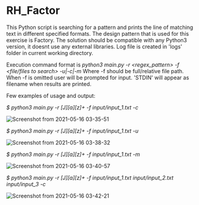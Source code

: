 # RH_Factor

This Python script is searching for a pattern and prints the line of matching text in different specified formats.
The design pattern that is used for this exercise is Factory. 
The solution should be compatible with any Python3 version, it doesnt use any external libraries. Log file is created in 'logs' folder in current working directory. 

Execution command format is _python3 main.py -r <regex_pattern> -f <file/files to search> -u|-c|-m_
Where -f should be full/relative file path. When -f is omitted user will be prompted for input. 'STDIN' will appear as filename when results are printed. 

Few examples of usage and output:

_$ python3 main.py -r [J][a][z]+ -f input/input_1.txt -c_

![Screenshot from 2021-05-16 03-35-51](https://user-images.githubusercontent.com/18490872/118381853-08dab580-b5f8-11eb-93ff-3780fbfa247a.png)

_$ python3 main.py -r [J][a][z]+ -f input/input_1.txt -u_

![Screenshot from 2021-05-16 03-38-32](https://user-images.githubusercontent.com/18490872/118381895-67a02f00-b5f8-11eb-9579-4feb29d62797.png)

_$ python3 main.py -r [J][a][z]+ -f input/input_1.txt -m_

![Screenshot from 2021-05-16 03-40-57](https://user-images.githubusercontent.com/18490872/118381912-8b637500-b5f8-11eb-98d3-6a3df0199d7a.png)

_$ python3 main.py -r [J][a][z]+ -f input/input_1.txt input/input_2.txt input/input_3 -c_

![Screenshot from 2021-05-16 03-42-21](https://user-images.githubusercontent.com/18490872/118381953-ce254d00-b5f8-11eb-8e24-38c927b76cb6.png)

